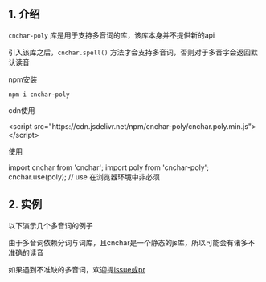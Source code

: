 ## 1. 介绍

`cnchar-poly` 库是用于支持多音词的库，该库本身并不提供新的api

引入该库之后，`cnchar.spell()` 方法才会支持多音词，否则对于多音字会返回默认读音

npm安装

```
npm i cnchar-poly
```

cdn使用

<div>
  <highlight-code lang='html'>
&lt;script src="https://cdn.jsdelivr.net/npm/cnchar-poly/cnchar.poly.min.js">&lt;/script>
  </highlight-code>
</div>

使用

<div>
  <highlight-code lang='javascript'>
import cnchar from 'cnchar';
import poly from 'cnchar-poly';
cnchar.use(poly); // use 在浏览器环境中非必须
  </highlight-code>
</div>

## 2. 实例

以下演示几个多音词的例子

<codebox id='poly'></codebox>

由于多音词依赖分词与词库，且cnchar是一个静态的js库，所以可能会有诸多不准确的读音

如果遇到不准缺的多音词，欢迎提[issue或pr](https://github.com/theajack/cnchar/issues/new)

